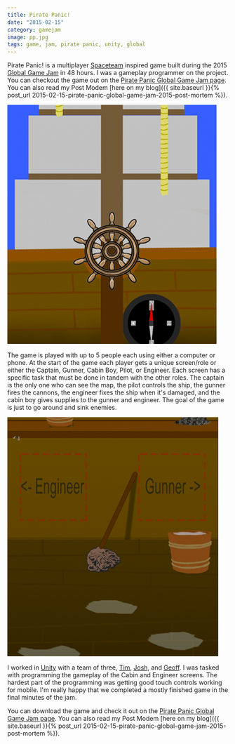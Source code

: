 ```yaml
---
title: Pirate Panic!
date: "2015-02-15"
category: gamejam
image: pp.jpg
tags: game, jam, pirate panic, unity, global
---
```


Pirate Panic! is a multiplayer [Spaceteam](http://www.sleepingbeastgames.com/spaceteam/) inspired game built during the 2015 [Global Game Jam](http://globalgamejam.org) in 48 hours. I was a gameplay programmer on the project. You can checkout the game out on the [Pirate Panic Global Game Jam page](http://globalgamejam.org/2015/games/pirate-panic). You can also read my Post Modem [here on my blog]({{ site.baseurl }}{% post_url 2015-02-15-pirate-panic-global-game-jam-2015-post-mortem %}).

![Piliot](pilot.png)

The game is played with up to 5 people each using either a computer or phone. At the start of the game each player gets a unique screen/role or either the Captain, Gunner, Cabin Boy, Pilot, or Engineer. Each screen has a specific task that must be done in tandem with the other roles. The captain is the only one who can see the map, the pilot controls the ship, the gunner fires the cannons, the engineer fixes the ship when it's damaged, and the cabin boy gives supplies to the gunner and engineer. The goal of the game is just to go around and sink enemies.

![Cabin](cabin.png)

I worked in [Unity](https://unity3d.com) with a team of three, [Tim](https://twitter.com/Drayfe), [Josh](https://twitter.com/cwi_josh), and [Geoff](http://thehibberts.us/geoff/). I was tasked with programming the gameplay of the Cabin and Engineer screens. The hardest part of the programming was getting good touch controls working for mobile. I'm really happy that we completed a mostly finished game in the final minutes of the jam.

You can download the game and check it out on the [Pirate Panic Global Game Jam page](http://globalgamejam.org/2015/games/pirate-panic). You can also read my Post Modem [here on my blog]({{ site.baseurl }}{% post_url 2015-02-15-pirate-panic-global-game-jam-2015-post-mortem %}).
